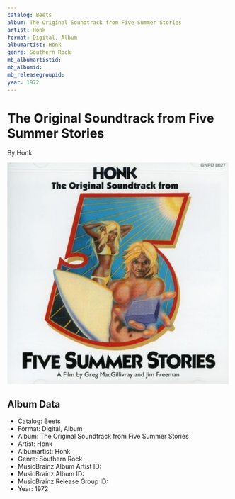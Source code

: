 ```yaml
---
catalog: Beets
album: The Original Soundtrack from Five Summer Stories
artist: Honk
format: Digital, Album
albumartist: Honk
genre: Southern Rock
mb_albumartistid: 
mb_albumid: 
mb_releasegroupid: 
year: 1972
---
```


# The Original Soundtrack from Five Summer Stories

By Honk

![](../../assets/beetscovers/Honk-The_Original_Soundtrack_from_Five_Summer_Stories.jpg)

## Album Data

- Catalog: Beets
- Format: Digital, Album
- Album: The Original Soundtrack from Five Summer Stories
- Artist: Honk
- Albumartist: Honk
- Genre: Southern Rock
- MusicBrainz Album Artist ID: 
- MusicBrainz Album ID: 
- MusicBrainz Release Group ID: 
- Year: 1972

